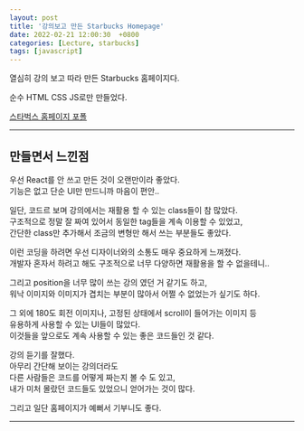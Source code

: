 ```yaml
---
layout: post
title: '강의보고 만든 Starbucks Homepage'
date: 2022-02-21 12:00:30  +0800
categories: [Lecture, starbucks]
tags: [javascript]
---
```


열심히 강의 보고 따라 만든 Starbucks 홈페이지다.  

순수 HTML CSS JS로만 만들었다.  


[스타벅스 홈페이지 포폴](https://dreamy-heisenberg-cef552.netlify.app/)

---

## **만들면서 느낀점**  


우선 React를 안 쓰고 만든 것이 오랜만이라 좋았다.  
기능은 없고 단순 UI만 만드니까 마음이 편안..  

일단, 코드르 보며 강의에서는 재활용 할 수 있는 class들이 참 많았다.  
구조적으로 정말 잘 짜여 있어서 동일한 tag들을 계속 이용할 수 있었고,  
간단한 class만 추가해서 조금의 변형만 해서 쓰는 부분들도 좋았다.  

이런 코딩을 하려면 우선 디자이너와의 소통도 매우 중요하게 느껴졌다.  
개발자 혼자서 하려고 해도 구조적으로 너무 다양하면 재활용을 할 수 없을테니..  

그리고 position을 너무 많이 쓰는 강의 였던 거 같기도 하고,  
워낙 이미지와 이미지가 겹치는 부분이 많아서 어쩔 수 없었는가 싶기도 하다.  

그 외에 180도 회전 이미지나, 고정된 상태에서 scroll이 들어가는 이미지 등  
유용하게 사용할 수 있는 UI들이 많았다.  
이것들을 앞으로도 계속 사용할 수 있는 좋은 코드들인 것 같다.  

강의 듣기를 잘했다.  
아무리 간단해 보이는 강의더라도  
다른 사람들은 코드를 어떻게 짜는지 볼 수 도 있고,  
내가 미처 몰랐던 코드들도 있었으니 얻어가는 것이 많다.  

그리고 일단 홈페이지가 예뻐서 기부니도 좋다.  

---  
